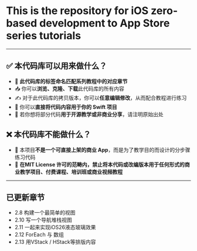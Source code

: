 # This is the repository for iOS zero-based development to App Store series tutorials


---


## ✅ 本代码库可以用来做什么？

- 📌 **此代码库的标签命名匹配系列教程中的对应章节**
- 📥 你可以**浏览、克隆、下载**此代码库的所有内容
- ✍️ 对于此代码库的拷贝版本，你可以**任意编辑修改**，从而配合教程进行练习
- 🚀 你可以**直接将代码内容用于你的 Swift 项目**
- 📖 若你想将部分代码**用于开源教学或非商业分享**，请注明原始出处

## ❌ 本代码库**不能**做什么？

- 🚫 本项目**不是一个可直接上架的商业 App**，而是为了教学目的而设计的分步骤练习代码
- 🚫 **在MIT License 许可的范畴内，禁止将本代码或改编版本用于任何形式的商业教学项目、付费课程、培训班或商业视频教程**


---


## 已更新章节

- 2.8 构建一个最简单的视图
- 2.10 写一个导航堆栈视图
- 2.11 一起来实现iOS26液态玻璃效果
- 2.12 ForEach 与 数组
- 2.13 用VStack / HStack等排版内容


